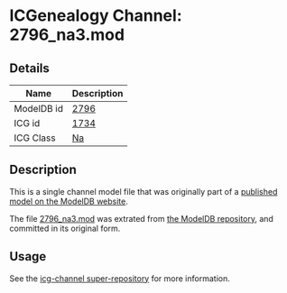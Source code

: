 # ICGenealogy Channel: 2796\_na3.mod

## Details

Name | Description
---- | -----------
ModelDB id | [2796](http://senselab.med.yale.edu/ModelDB/ShowModel.cshtml?model=2796)
ICG id | [1734](http://icg.neurotheory.ox.ac.uk/channels/2/1734)
ICG Class | [Na](http://icg.neurotheory.ox.ac.uk/channels/2)

## Description

This is a single channel model file that was originally part of a [published model on the ModelDB website](http://senselab.med.yale.edu/mModelDB/ShowModel.cshtml?model=2796).

The file [2796\_na3.mod](2796_na3.mod) was extrated from [the ModelDB repository](http://senselab.med.yale.edu/ModelDB/ShowModel.cshtml?model=2796), and committed in its original form.

## Usage

See the [icg-channel super-repository](https://github.com/icgenealogy/icg-channels) for more information.